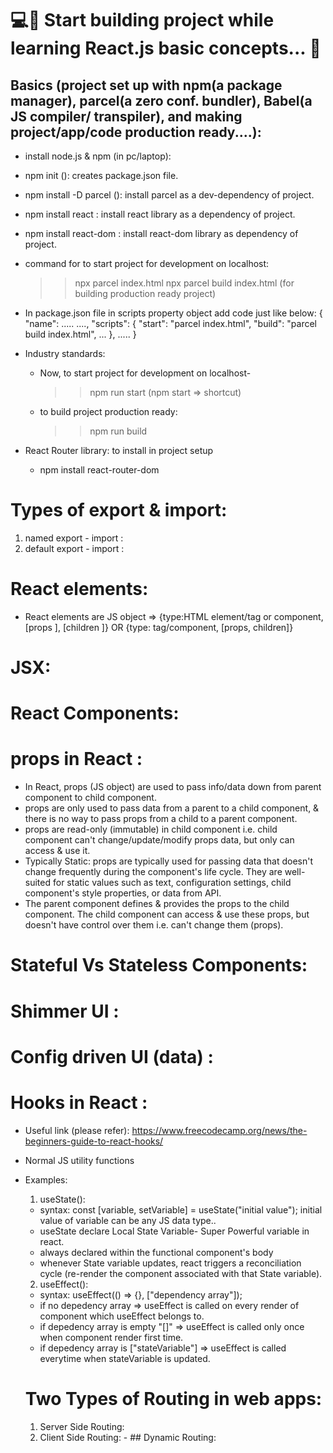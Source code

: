 # 💻💫 Start building project while learning React.js basic concepts... 💫

## Basics (project set up with npm(a package manager), parcel(a zero conf. bundler), Babel(a JS compiler/ transpiler), and making project/app/code production ready....):

- install node.js & npm (in pc/laptop):
- npm init (): creates package.json file.
- npm install -D parcel (): install parcel as a dev-dependency of project.
- npm install react : install react library as a dependency of project.
- npm install react-dom : install react-dom library as dependency of project.
- command for to start project for development on localhost:
  >> npx parcel index.html
  >> npx parcel build index.html  (for building production ready project)
- In package.json file in scripts property object add code just like below:
  {
    "name": .....
    ....,
    "scripts": {
      "start": "parcel index.html",
      "build": "parcel build index.html",
      ...
    },
    .....
  }
  
- Industry standards: 
  - Now, to start project for development on localhost-
    >> npm run start     (npm start => shortcut)
  - to build project production ready:
    >> npm run build

- React Router library: to install in project setup
  - npm install react-router-dom


# Types of export & import:
  1) named export - import :
  2) default export - import :

# React elements: 
  - React elements are JS object => {type:HTML element/tag or component, [props ], [children ]} OR {type: tag/component, [props, children]}
# JSX:
# React Components:
# props in React : 
  - In React, props (JS object) are used to pass info/data down from parent component to child component.
  - props are only used to pass data from a parent to a child component, & there is no way to pass props from a child to a parent component.
  - props are read-only (immutable) in child component i.e. child component can't change/update/modify props data, but only can access & use it.
  - Typically Static: props are typically used for passing data that doesn't change frequently during the component's life cycle. They are well-suited for static values such as text, configuration settings, child component's style properties, or data from API.
  - The parent component defines & provides the props to the child component. The child component can access & use these props, but doesn't have control over them i.e. can't change them (props).
# Stateful Vs Stateless Components:
# Shimmer UI :
# Config driven UI (data) :
# Hooks in React : 
- Useful link (please refer): https://www.freecodecamp.org/news/the-beginners-guide-to-react-hooks/
- Normal JS utility functions
- Examples: 
  1) useState(): 
    - syntax: const [variable, setVariable] = useState("initial value"); initial value of variable can be any JS data type..
    - useState declare Local State Variable- Super Powerful variable in react.
    - always declared within the functional component's body
    - whenever State variable updates, react triggers a reconciliation cycle (re-render the component associated with that State variable).

  2) useEffect(): 
   - syntax: useEffect(() => {}, ["dependency array"]);
   - if no depedency array => useEffect is called on every render of component which useEffect belongs to.
   - if depedency array is empty "[]" => useEffect is called only once when component  render first time.
   - if depedency array is ["stateVariable"] => useEffect is called everytime when stateVariable is updated.
  


  # Two Types of Routing in web apps:
    1) Server Side Routing:
    2) Client Side Routing:
      - 
      ## Dynamic Routing:

